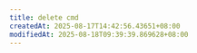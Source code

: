 ```yaml
---
title: delete cmd
createdAt: 2025-08-17T14:42:56.43651+08:00
modifiedAt: 2025-08-18T09:39:39.869628+08:00
---
```



